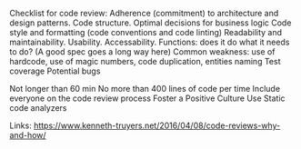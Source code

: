 Checklist for code review:
Adherence (commitment) to architecture and design patterns. Code structure.
Optimal decisions for business logic
Code style and formatting (code conventions and code linting)
Readability and maintainability. Usability. Accessability.
Functions: does it do what it needs to do? (A good spec goes a long way here)
Common weakness: use of hardcode, use of magic numbers, code duplication, entities naming
Test coverage
Potential bugs

Not longer than 60 min
No more than 400 lines of code per time
Include everyone on the code review process
Foster a Positive Culture
Use Static code analyzers

Links:
https://www.kenneth-truyers.net/2016/04/08/code-reviews-why-and-how/
